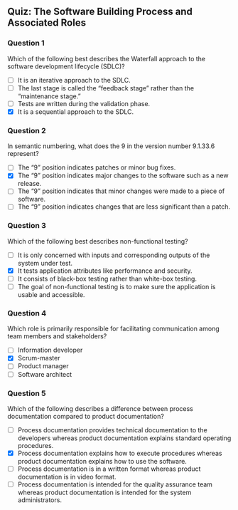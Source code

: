 ## Quiz: The Software Building Process and Associated Roles

### Question 1

Which of the following best describes the Waterfall approach to the software development lifecycle (SDLC)?

-   [ ] It is an iterative approach to the SDLC.
-   [ ] The last stage is called the “feedback stage” rather than the “maintenance stage.”
-   [ ] Tests are written during the validation phase.
-   [x] It is a sequential approach to the SDLC.

### Question 2

In semantic numbering, what does the 9 in the version number 9.1.33.6 represent?

-   [ ] The “9” position indicates patches or minor bug fixes.
-   [x] The “9” position indicates major changes to the software such as a new release.
-   [ ] The “9” position indicates that minor changes were made to a piece of software.
-   [ ] The “9” position indicates changes that are less significant than a patch.

### Question 3

Which of the following best describes non-functional testing?

-   [ ] It is only concerned with inputs and corresponding outputs of the system under test.
-   [x] It tests application attributes like performance and security.
-   [ ] It consists of black-box testing rather than white-box testing.
-   [ ] The goal of non-functional testing is to make sure the application is usable and accessible.

### Question 4

Which role is primarily responsible for facilitating communication among team members and stakeholders?

-   [ ] Information developer
-   [x] Scrum-master
-   [ ] Product manager
-   [ ] Software architect

### Question 5

Which of the following describes a difference between process documentation compared to product documentation?

-   [ ] Process documentation provides technical documentation to the developers whereas product documentation explains standard operating procedures.
-   [x] Process documentation explains how to execute procedures whereas product documentation explains how to use the software.
-   [ ] Process documentation is in a written format whereas product documentation is in video format.
-   [ ] Process documentation is intended for the quality assurance team whereas product documentation is intended for the system administrators.
